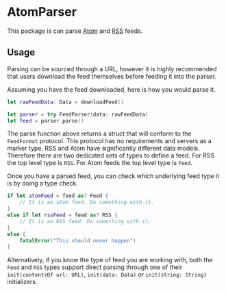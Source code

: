 # AtomParser

This package is can parse [Atom](https://en.wikipedia.org/wiki/Atom_(web_standard)) and [RSS](https://en.wikipedia.org/wiki/RSS_(file_format)) feeds.

## Usage

Parsing can be sourced through a URL, however it is highly recommended that users download the feed themselves before feeding it into the parser.

Assuming you have the feed downloaded, here is how you would parse it.

```Swift
let rawFeedData: Data = downloadFeed()

let parser = try FeedParser(data: rawFeedData)
let feed = parser.parse()
```

The parse function above returns a struct that will conform to the `FeedFormat` protocol. This protocol has no requirements and servers as a marker type. RSS and Atom have significantly different data models. Therefore there are two dedicated sets of types to define a feed. For RSS the top level type is `RSS`. For Atom feeds the top level type is `Feed`.

Once you have a parsed feed, you can check which underlying feed type it is by doing a type check.

```Swift
if let atomFeed = feed as? Feed {
    // It is an atom feed. Do something with it.
}
else if let rssFeed = feed as? RSS {
    // It is an RSS feed. Do something with it.
}
else {
    fatalError("This should never happen")
}
``` 

Alternatively, if you know the type of feed you are working with, both the `Feed` and `RSS` types support direct parsing through one of their `init(contentsOf url: URL)`, `init(data: Data)` or `init(string: String)` initializers.
